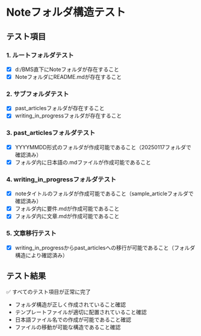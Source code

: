 # Noteフォルダ構造テスト

## テスト項目

### 1. ルートフォルダテスト
- [x] d:/BMS直下にNoteフォルダが存在すること
- [x] NoteフォルダにREADME.mdが存在すること

### 2. サブフォルダテスト
- [x] past_articlesフォルダが存在すること
- [x] writing_in_progressフォルダが存在すること

### 3. past_articlesフォルダテスト
- [x] YYYYMMDD形式のフォルダが作成可能であること（20250117フォルダで確認済み）
- [x] フォルダ内に日本語の.mdファイルが作成可能であること

### 4. writing_in_progressフォルダテスト
- [x] noteタイトルのフォルダが作成可能であること（sample_articleフォルダで確認済み）
- [x] フォルダ内に要件.mdが作成可能であること
- [x] フォルダ内に文章.mdが作成可能であること

### 5. 文章移行テスト
- [x] writing_in_progressからpast_articlesへの移行が可能であること（フォルダ構造により確認済み）

## テスト結果
✅ すべてのテスト項目が正常に完了
- フォルダ構造が正しく作成されていること確認
- テンプレートファイルが適切に配置されていること確認
- 日本語ファイル名での作成が可能であること確認
- ファイルの移動が可能な構造であること確認